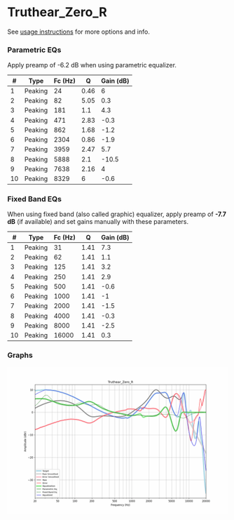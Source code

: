 # Truthear_Zero_R
See [usage instructions](https://github.com/jaakkopasanen/AutoEq#usage) for more options and info.

### Parametric EQs
Apply preamp of -6.2 dB when using parametric equalizer.

|   # | Type    |   Fc (Hz) |    Q |   Gain (dB) |
|-----|---------|-----------|------|-------------|
|   1 | Peaking |        24 | 0.46 |         6   |
|   2 | Peaking |        82 | 5.05 |         0.3 |
|   3 | Peaking |       181 | 1.1  |         4.3 |
|   4 | Peaking |       471 | 2.83 |        -0.3 |
|   5 | Peaking |       862 | 1.68 |        -1.2 |
|   6 | Peaking |      2304 | 0.86 |        -1.9 |
|   7 | Peaking |      3959 | 2.47 |         5.7 |
|   8 | Peaking |      5888 | 2.1  |       -10.5 |
|   9 | Peaking |      7638 | 2.16 |         4   |
|  10 | Peaking |      8329 | 6    |        -0.6 |

### Fixed Band EQs
When using fixed band (also called graphic) equalizer, apply preamp of **-7.7 dB** (if available) and set gains manually with these parameters.

|   # | Type    |   Fc (Hz) |    Q |   Gain (dB) |
|-----|---------|-----------|------|-------------|
|   1 | Peaking |        31 | 1.41 |         7.3 |
|   2 | Peaking |        62 | 1.41 |         1.1 |
|   3 | Peaking |       125 | 1.41 |         3.2 |
|   4 | Peaking |       250 | 1.41 |         2.9 |
|   5 | Peaking |       500 | 1.41 |        -0.6 |
|   6 | Peaking |      1000 | 1.41 |        -1   |
|   7 | Peaking |      2000 | 1.41 |        -1.5 |
|   8 | Peaking |      4000 | 1.41 |        -0.3 |
|   9 | Peaking |      8000 | 1.41 |        -2.5 |
|  10 | Peaking |     16000 | 1.41 |         0.3 |

### Graphs
![](./Truthear_Zero_R.png)
